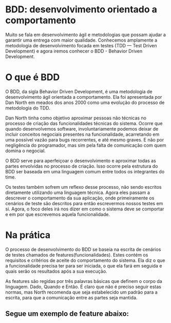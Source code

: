 # BDD: desenvolvimento orientado a comportamento

Muito se fala em desenvolvimento ágil e metodologias que possam ajudar a garantir uma entrega com maior qualidade. Conhecemos amplamente a metodologia de desenvolvimento focada em testes (TDD — Test Driven Development) e agora iremos conhecer o BDD - Behavior Driven Development.

# O que é BDD

O BDD, da sigla Behavior Driven Development, é uma metodologia de desenvolvimento ágil orientada a comportamento. Ela foi apresentada por Dan North em meados dos anos 2000 como uma evolução do processo de metodologia do TDD.

Dan North tinha como objetivo aproximar pessoas não técnicas no processo de criação das funcionalidades técnicas do sistema. Ocorre que quando desenvolvemos software, involuntariamente podemos deixar de incluir conceitos negociais presentes na funcionalidade, acarretando em uma possível vazão para bugs recorrentes, e até mesmo graves. E não por negligência do programador, mas sim pela falta de comunicação com quem domina o negocial.

O BDD serve para aperfeiçoar o desenvolvimento e aproximar todas as partes envolvidas no processo de criação. Isso ocorre pela estrutura do BDD ser baseada em uma linguagem comum entre todos os integrantes do time.

Os testes também sofrem um reflexo desse processo, não sendo escritos diretamente utilizando uma linguagem técnica. Agora eles passam a descrever o comportamento da sua aplicação, onde primeiramente os cenários de teste são descritos para então escrevermos nossos testes em si. Agora, o foco deles irá nos dizer em como o sistema deve se comportar e em por que escrevemos aquela funcionalidade.

# Na prática

O processo de desenvolvimento do BDD se baseia na escrita de cenários de testes chamados de features(funcionalidades). Estes contém os requisitos e critérios de aceite do comportamento do sistema. Ela diz o que a funcionalidade precisa ter para ser iniciada, o que ela fará em seguida e quais serão os resultados após a sua execução.

As features são regidas por três palavras básicas que definem o corpo da linguagem. Dado, Quando e Então. É claro que não é preciso seguir estas normas, mas North recomenda que seja estabelecido um padrão para a escrita, para que a comunicação entre as partes seja mantida.

## Segue um exemplo de feature abaixo:
